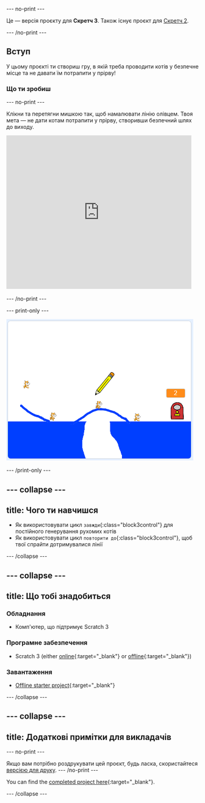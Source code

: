 \--- no-print \---

Це — версія проєкту для **Скретч 3**. Також існує проєкт для [Скретч 2](https://projects.raspberrypi.org/en/projects/cats-scratch2).

\--- /no-print \---

## Вступ

У цьому проєкті ти створиш гру, в якій треба проводити котів у безпечне місце та не давати їм потрапити у прірву!

### Що ти зробиш

\--- no-print \---

Клікни та перетягни мишкою так, щоб намалювати лінію олівцем. Твоя мета — не дати котам потрапити у прірву, створивши безпечний шлях до виходу.

<div class="scratch-preview">
  <iframe allowtransparency="true" width="485" height="402" src="https://scratch.mit.edu/projects/embed/253667883/?autostart=false" frameborder="0" scrolling="no"></iframe>
</div>

\--- /no-print \---

\--- print-only \---

![Завершений проєкт "Коти"](images/cats-finished.png)

\--- /print-only \---

## \--- collapse \---

## title: Чого ти навчишся

+ Як використовувати цикл `завжди`{:class="block3control"} для постійного генерування рухомих котів
+ Як використовувати цикл `повторити до`{:class="block3control"}, щоб твої спрайти дотримувалися лінії

\--- /collapse \---

## \--- collapse \---

## title: Що тобі знадобиться

### Обладнання

+ Комп'ютер, що підтримує Scratch 3

### Програмне забезпечення

+ Scratch 3 (either [online](https://rpf.io/scratchon){:target="_blank"} or [offline](https://rpf.io/scratchoff){:target="_blank"})

### Завантаження

+ [Offline starter project](https://rpf.io/p/en/cats-go){:target="_blank"}

\--- /collapse \---

## \--- collapse \---

## title: Додаткові примітки для викладачів

\--- no-print \---

Якщо вам потрібно роздрукувати цей проєкт, будь ласка, скористайтеся [версією для друку](https://projects.raspberrypi.org/en/projects/cats/print). \--- /no-print \---

You can find the [completed project here](https://rpf.io/p/en/cats-get){:target="_blank"}.

\--- /collapse \---
